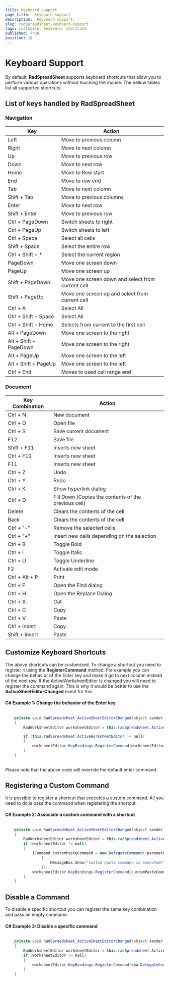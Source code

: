 ```yaml
---
title: Keyboard support 
page_title:  Keyboard support 
description:  Keyboard support. 
slug: radspreadsheet-keyboard-support
tags: customize, keyboard, shortcuts
published: True
position: 10
---
```


# Keyboard Support

By default, __RadSpreadSheet__ supports keyboard shortcuts that allow you to perform various operations without touching the mouse. The bellow tables list all supported shortcuts.

## List of keys handled by RadSpreadSheet

### Navigation

|__Key__|__Action__|
|---|---|
|Left|Move to previous column|
|Right|Move to next column|
|Up|Move to previous row|
|Down|Move to next row|
|Home|Move to Row start|
|End|Move to row end|
|Tab|Move to next column|
|Shift + Tab|Move to previous columns|
|Enter|Move to next row|
|Shift + Enter|Move to previous row|
|Ctrl + PageDown|Switch sheets to right|
|Ctrl + PageUp|Switch sheets to left|
|Ctrl + Space|Select all cells|
|Shift + Space|Select the entire row|
|Ctrl + Shift + * | Select the current region |
|PageDown|Move one screen down|
|PageUp|Move one screen up|
|Shift + PageDown|Move one screen down and select from current cell|
|Shift + PageUp|Move one screen up and select from current cell|
|Ctrl + A|Select All|
|Ctrl + Shift + Space|Select All|
|Ctrl + Shift + Home|Selects from current to the first cell|
|Alt + PageDown|Move one screen to the right|
|Alt + Shift + PageDown|Move one screen to the right|
|Alt + PageUp|Move one screen to the left|
|Alt + Shift + PageUp|Move one screen to the left|
|Ctrl + End|Moves to used cell range end|

### Document

|__Key Combination__|__Action__|
|---|---|
|Ctrl + N|New document|
|Ctrl + O|Open file|
|Ctrl + S|Save current document|
|F12|Save file|
|Shift + F11|Inserts new sheet|
|Ctrl + F11|Inserts new sheet|
|F11|Inserts new sheet|
|Ctrl + Z|Undo|
|Ctrl + Y|Redo|
|Ctrl + K|Show hyperlink dialog|
|Ctrl + D|Fill Down (Copies the contents of the previous cell)   |
|Delete|Clears the contents of the cell|
|Back|Clears the contents of the cell|
|Ctrl + "-"|Remove the selected cells|
|Ctrl + "+"|Insert new cells depending on the selection|
|Ctrl + B|Toggle Bold|
|Ctrl + I|Toggle Italic|
|Ctrl + U|Toggle Underline|
|F2|Activate edit mode|
|Ctrl + Alt + P|Print|
|Ctrl + F|Open the Find dialog|
|Ctrl + H|Open the Replace Dialog|
|Ctrl + X|Cut|
|Ctrl + C|Copy|
|Ctrl + V|Paste|
|Ctrl + Insert|Copy|
|Shift + Insert|Paste|

## Customize Keyboard Shortcuts

The above shortcuts can be customized. To change a shortcut you need to register it using the __RegisterCommand__ method. For example you can change the behavior of the Enter key and make it go to next column instead of the next row. If the ActiveWorksheetEditor is changed you will need to register the command again. This is why it would be better to use the __ActiveSheetEditorChanged__ event for this.

#### __C# Example 1: Change the behavior of the Enter key__
```C#

    private void RadSpreadsheet_ActiveSheetEditorChanged(object sender, EventArgs e)
    {
        RadWorksheetEditor worksheetEditor = this.radSpreadsheet.ActiveWorksheetEditor;

        if (this.radSpreadsheet.ActiveWorksheetEditor != null)
        {
            worksheetEditor.KeyBindings.RegisterCommand(worksheetEditor.Commands.UpdateActiveSelectionRangeCommand, Key.Enter, ModifierKeys.None, MovementType.MoveToNextColumn);
        }
    }
   
```

Please note that the above code will override the default enter command. 

## Registering a Custom Command

It is possible to register a shortcut that executes a custom command. All you need to do is pass the command when registering the shortcut. 

#### __C# Example 2: Associate a custom command with a shortcut__

```C#

    private void RadSpreadsheet_ActiveSheetEditorChanged(object sender, EventArgs e)
    {   
        RadWorksheetEditor worksheetEditor = this.radSpreadsheet.ActiveWorksheetEditor;
        if (worksheetEditor != null)
        {
            ICommand customPasteCommand = new DelegateCommand((parameter) =>
                {
                    MessageBox.Show("Custom paste command is executed!");
                });
            worksheetEditor.KeyBindings.RegisterCommand(customPasteCommand, Key.V, ModifierKeys.Control, PasteType.Values);
        }
    }

```

## Disable a Command

To disable a specific shortcut you can register the same key combination and pass an empty command.

#### __C# Example 3: Disable a specific command__

```C#

    private void RadSpreadsheet_ActiveSheetEditorChanged(object sender, EventArgs e)
    {   
        RadWorksheetEditor worksheetEditor = this.radSpreadsheet.ActiveWorksheetEditor;
        if (worksheetEditor != null)
        {           
            worksheetEditor.KeyBindings.RegisterCommand(new DelegateCommand((p) => { }), Key.V, ModifierKeys.Control, PasteType.Values);
        }
    }

```

